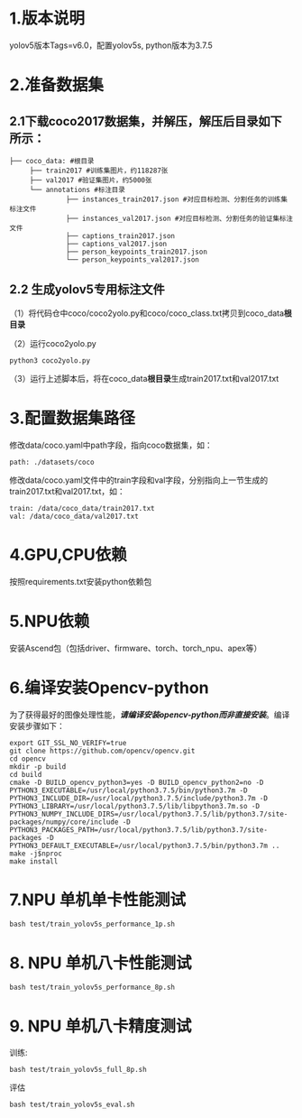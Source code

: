 # 1.版本说明
yolov5版本Tags=v6.0，配置yolov5s, python版本为3.7.5

# 2.准备数据集

## 2.1下载coco2017数据集，并解压，解压后目录如下所示：

```
├── coco_data: #根目录
     ├── train2017 #训练集图片，约118287张
     ├── val2017 #验证集图片，约5000张
     └── annotations #标注目录
     		  ├── instances_train2017.json #对应目标检测、分割任务的训练集标注文件
     		  ├── instances_val2017.json #对应目标检测、分割任务的验证集标注文件
     		  ├── captions_train2017.json 
     		  ├── captions_val2017.json 
     		  ├── person_keypoints_train2017.json 
     		  └── person_keypoints_val2017.json
```

## 2.2 生成yolov5专用标注文件

（1）将代码仓中coco/coco2yolo.py和coco/coco_class.txt拷贝到coco_data**根目录**

（2）运行coco2yolo.py

```
python3 coco2yolo.py
```

（3）运行上述脚本后，将在coco_data**根目录**生成train2017.txt和val2017.txt

# 3.配置数据集路径

修改data/coco.yaml中path字段，指向coco数据集，如：

```
path: ./datasets/coco
```

修改data/coco.yaml文件中的train字段和val字段，分别指向上一节生成的train2017.txt和val2017.txt，如：  

```
train: /data/coco_data/train2017.txt  
val: /data/coco_data/val2017.txt  
```

# 4.GPU,CPU依赖
按照requirements.txt安装python依赖包  

# 5.NPU依赖
安装Ascend包（包括driver、firmware、torch、torch_npu、apex等）

# 6.编译安装Opencv-python

为了获得最好的图像处理性能，***请编译安装opencv-python而非直接安装***。编译安装步骤如下：

```
export GIT_SSL_NO_VERIFY=true
git clone https://github.com/opencv/opencv.git
cd opencv
mkdir -p build
cd build
cmake -D BUILD_opencv_python3=yes -D BUILD_opencv_python2=no -D PYTHON3_EXECUTABLE=/usr/local/python3.7.5/bin/python3.7m -D PYTHON3_INCLUDE_DIR=/usr/local/python3.7.5/include/python3.7m -D PYTHON3_LIBRARY=/usr/local/python3.7.5/lib/libpython3.7m.so -D PYTHON3_NUMPY_INCLUDE_DIRS=/usr/local/python3.7.5/lib/python3.7/site-packages/numpy/core/include -D PYTHON3_PACKAGES_PATH=/usr/local/python3.7.5/lib/python3.7/site-packages -D PYTHON3_DEFAULT_EXECUTABLE=/usr/local/python3.7.5/bin/python3.7m ..
make -j$nproc
make install
```

# 7.NPU 单机单卡性能测试  

```
bash test/train_yolov5s_performance_1p.sh  
```

# 8. NPU 单机八卡性能测试

```
bash test/train_yolov5s_performance_8p.sh
```

# 9. NPU 单机八卡精度测试
训练:
```
bash test/train_yolov5s_full_8p.sh   
```

评估
```
bash test/train_yolov5s_eval.sh
```
